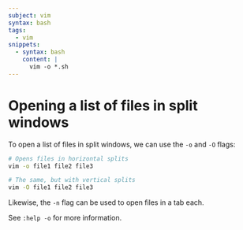 ```yaml
---
subject: vim
syntax: bash
tags:
  - vim
snippets:
  - syntax: bash
    content: |
      vim -o *.sh
---
```


# Opening a list of files in split windows

To open a list of files in split windows, we can use the `-o` and `-O` flags:

```bash
# Opens files in horizontal splits
vim -o file1 file2 file3

# The same, but with vertical splits
vim -O file1 file2 file3
```

Likewise, the `-n` flag can be used to open files in a tab each.

See `:help -o` for more information.
